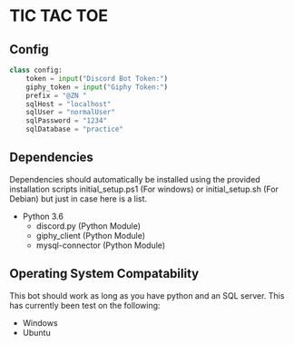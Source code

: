 # TIC TAC TOE


## Config
```python
class config:
    token = input("Discord Bot Token:")
    giphy_token = input("Giphy Token:")
    prefix = "@ZN "
    sqlHost = "localhost"
    sqlUser = "normalUser"
    sqlPassword = "1234"
    sqlDatabase = "practice"
```

## Dependencies
Dependencies should automatically be installed using the provided installation scripts initial_setup.ps1 (For windows) or initial_setup.sh (For Debian) but just in case here is a list.
- Python 3.6
    - discord.py        (Python Module)
    - giphy_client      (Python Module)
    - mysql-connector   (Python Module)

## Operating System Compatability
This bot should work as long as you have python and an SQL server. This has currently been test on the following:
- Windows
- Ubuntu